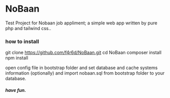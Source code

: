 # NoBaan
Test Project for Nobaan job appliment; a simple web app written by pure php and tailwind css..

### how to install

git clone https://github.com/f4r6d/NoBaan.git
cd NoBaan
composer install
npm install

open config file in bootstrap folder and set database and cache systems information (optionally) and import 
nobaan.sql from bootstrap folder to your database.

##### have fun.
